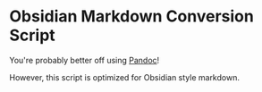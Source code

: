 # Obsidian Markdown Conversion Script
You're probably better off using [Pandoc](https://pandoc.org/)!

However, this script is optimized for Obsidian style markdown.